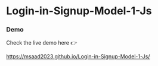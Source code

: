 # Login-in-Signup-Model-1-Js


### Demo 

Check the live demo here 👉️ 


https://msaad2023.github.io/Login-in-Signup-Model-1-Js/

